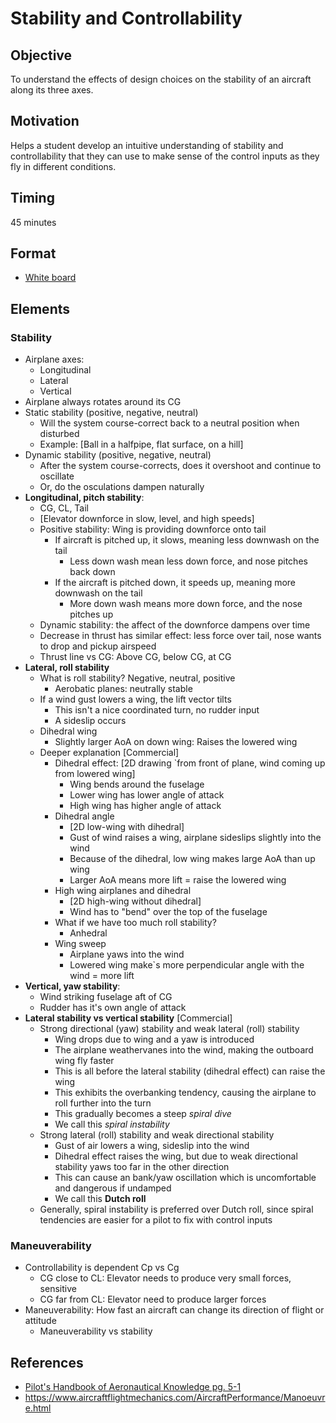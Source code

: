 # Stability and Controllability

## Objective

To understand the effects of design choices on the stability of an aircraft along its three axes.

## Motivation

Helps a student develop an intuitive understanding of stability and controllability that they can use to make sense of the control inputs as they fly in different conditions.

## Timing

45 minutes

## Format

- [White board](/slides/stability.pdf)

## Elements

### Stability

- Airplane axes:
  - Longitudinal
  - Lateral
  - Vertical
- Airplane always rotates around its CG
- Static stability (positive, negative, neutral)
  - Will the system course-correct back to a neutral position when disturbed
  - Example: [Ball in a halfpipe, flat surface, on a hill]
- Dynamic stability (positive, negative, neutral)
  - After the system course-corrects, does it overshoot and continue to oscillate
  - Or, do the osculations dampen naturally
- **Longitudinal, pitch stability**:
  - CG, CL, Tail
  - [Elevator downforce in slow, level, and high speeds]
  - Positive stability: Wing is providing downforce onto tail
    - If aircraft is pitched up, it slows, meaning less downwash on the tail
      - Less down wash mean less down force, and nose pitches back down
    - If the aircraft is pitched down, it speeds up, meaning more downwash on the tail
      - More down wash means more down force, and the nose pitches up
  - Dynamic stability: the affect of the downforce dampens over time
  - Decrease in thrust has similar effect: less force over tail, nose wants to drop and pickup airspeed
  - Thrust line vs CG: Above CG, below CG, at CG
- **Lateral, roll stability**
  - What is roll stability? Negative, neutral, positive
    - Aerobatic planes: neutrally stable
  - If a wind gust lowers a wing, the lift vector tilts
    - This isn't a nice coordinated turn, no rudder input
    - A sideslip occurs
  - Dihedral wing
    - Slightly larger AoA on down wing: Raises the lowered wing
  - Deeper explanation [Commercial]
    - Dihedral effect: [2D drawing `from front of plane, wind coming up from lowered wing]
      - Wing bends around the fuselage
      - Lower wing has lower angle of attack
      - High wing has higher angle of attack
    - Dihedral angle
      - [2D low-wing with dihedral]
      - Gust of wind raises a wing, airplane sideslips slightly into the wind
      - Because of the dihedral, low wing makes large AoA than up wing
      - Larger AoA means more lift = raise the lowered wing
    - High wing airplanes and dihedral
      - [2D high-wing without dihedral]
      - Wind has to "bend" over the top of the fuselage
    - What if we have too much roll stability?
      - Anhedral
    - Wing sweep
      - Airplane yaws into the wind
      - Lowered wing make`s more perpendicular angle with the wind = more lift
- **Vertical, yaw stability**:
  - Wind striking fuselage aft of CG
  - Rudder has it's own angle of attack
- **Lateral stability vs vertical stability** [Commercial]
  - Strong directional (yaw) stability and weak lateral (roll) stability
    - Wing drops due to wing and a yaw is introduced
    - The airplane weathervanes into the wind, making the outboard wing fly faster
    - This is all before the lateral stability (dihedral effect) can raise the wing
    - This exhibits the overbanking tendency, causing the airplane to roll further into the turn
    - This gradually becomes a steep _spiral dive_
    - We call this _spiral instability_
  - Strong lateral (roll) stability and weak directional stability
    - Gust of air lowers a wing, sideslip into the wind
    - Dihedral effect raises the wing, but due to weak directional stability yaws too far in the other direction
    - This can cause an bank/yaw oscillation which is uncomfortable and dangerous if undamped
    - We call this **Dutch roll**
  - Generally, spiral instability is preferred over Dutch roll, since spiral tendencies are easier for a pilot to fix with control inputs

### Maneuverability

- Controllability is dependent Cp vs Cg
  - CG close to CL: Elevator needs to produce very small forces, sensitive
  - CG far from CL: Elevator need to produce larger forces
- Maneuverability: How fast an aircraft can change its direction of flight or attitude
  - Maneuverability vs stability

## References

- [Pilot's Handbook of Aeronautical Knowledge pg. 5-1](/_references/PHAK/5-1)
- https://www.aircraftflightmechanics.com/AircraftPerformance/Manoeuvre.html
